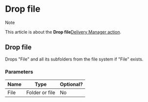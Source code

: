 # Drop file



> [!NOTE]
> This article is about the **Drop file**[Delivery Manager action](/docs/Continuous%20delivery/Delivery%20Manager%20actions%20by%20name).

## **Drop file**

Drops "File" and all its subfolders from the file system if "File" exists.

### Parameters

|**Name**|**Type**|**Optional?**|
|--------|--------|--------|
|File    |Folder or file|No      |



 